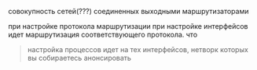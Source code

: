 совокупность сетей(???) соединенных выходными маршрутизаторами

при настройке протокола маршрутизации при настройке интерфейсов идет маршрутизация соответствующего протокола. что

> настройка процессов идет на тех интерфейсов, нетворк которых вы собираетесь анонсировать 

